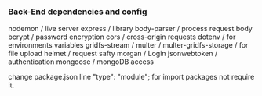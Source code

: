 ### Back-End dependencies and config

nodemon / live server
express / library
body-parser / process request body
bcrypt / password encryption
cors / cross-origin requests
dotenv / for environments variables
gridfs-stream / multer / multer-gridfs-storage / for file upload
helmet / request safty
morgan / Login
jsonwebtoken / authentication
mongoose / mongoDB access

change package.json line "type": "module"; for import packages not require it.
